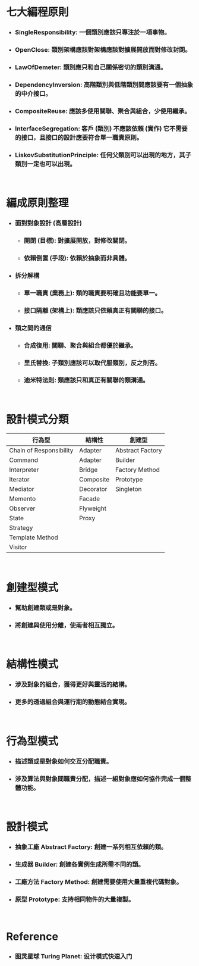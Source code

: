 七大編程原則
=====
* ### SingleResponsibility: 一個類別應該只專注於一項事物。
* ### OpenClose: 類別架構應該對架構應該對擴展開放而對修改封閉。
* ### LawOfDemeter: 類別應只和自己關係密切的類別溝通。
* ### DependencyInversion: 高階類別與低階類別間應該要有一個抽象的中介接口。
* ### CompositeReuse: 應該多使用關聯、聚合與組合，少使用繼承。
* ### InterfaceSegregation: 客戶 (類別) 不應該依賴 (實作) 它不需要的接口，且接口的設計應要符合單一職責原則。
* ### LiskovSubstitutionPrinciple: 任何父類別可以出現的地方，其子類別一定也可以出現。
<br />

編成原則整理
=====
* ### 面對對象設計 (高層設計)
    * ### 開閉 (目標): 對擴展開放，對修改關閉。
    * ### 依賴倒置 (手段): 依賴於抽象而非具體。
* ### 拆分解構
    * ### 單一職責 (業務上): 類的職責要明確且功能要單一。
    * ### 接口隔離 (架構上): 類應該只依賴真正有關聯的接口。
* ### 類之間的通信
    * ### 合成復用: 關聯、聚合與組合都優於繼承。
    * ### 里氏替換: 子類別應該可以取代服類別，反之則否。
    * ### 迪米特法則: 類應該只和真正有關聯的類溝通。
<br />

設計模式分類
=====
| 行為型 | 結構性 | 創建型 |
| --- | --- | --- |
| Chain of Responsibility | Adapter | Abstract Factory |
| Command | Adapter | Builder |
| Interpreter | Bridge | Factory Method |
| Iterator | Composite | Prototype |
| Mediator | Decorator | Singleton |
| Memento | Facade |  |
| Observer | Flyweight |  |
| State | Proxy |  |
| Strategy |  |  |
| Template Method |  |  |
| Visitor |  |  |
<br />

創建型模式
=====
* ### 幫助創建類或是對象。
* ### 將創建與使用分離，使兩者相互獨立。
<br />

結構性模式
=====
* ### 涉及對象的組合，獲得更好與靈活的結構。
* ### 更多的透過組合與運行期的動態結合實現。
<br />

行為型模式
=====
* ### 描述類或是對象如何交互分配職責。
* ### 涉及算法與對象間職責分配，描述一組對象應如何協作完成一個整體功能。
<br />

設計模式
=====
* ### 抽象工廠 Abstract Factory: 創建一系列相互依賴的類。
* ### 生成器 Builder: 創建各實例生成所需不同的類。
* ### 工廠方法 Factory Method: 創建需要使用大量重複代碼對象。
* ### 原型 Prototype: 支持相同物件的大量複製。
<br />

Reference
=====
* ### 图灵星球 Turing Planet: 设计模式快速入门
<br />
